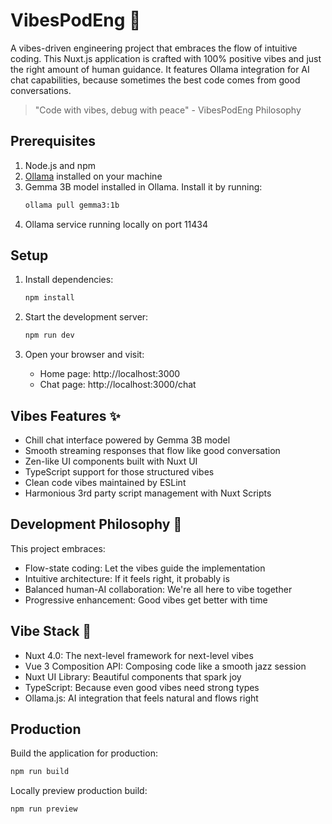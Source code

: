 # VibesPodEng 🌟

A vibes-driven engineering project that embraces the flow of intuitive coding. This Nuxt.js application is crafted with 100% positive vibes and just the right amount of human guidance. It features Ollama integration for AI chat capabilities, because sometimes the best code comes from good conversations.

> "Code with vibes, debug with peace" - VibesPodEng Philosophy

## Prerequisites

1. Node.js and npm
2. [Ollama](https://ollama.ai) installed on your machine
3. Gemma 3B model installed in Ollama. Install it by running:
   ```bash
   ollama pull gemma3:1b
   ```
4. Ollama service running locally on port 11434

## Setup

1. Install dependencies:
   ```bash
   npm install
   ```

2. Start the development server:
   ```bash
   npm run dev
   ```

3. Open your browser and visit:
   - Home page: http://localhost:3000
   - Chat page: http://localhost:3000/chat

## Vibes Features ✨

- Chill chat interface powered by Gemma 3B model
- Smooth streaming responses that flow like good conversation
- Zen-like UI components built with Nuxt UI
- TypeScript support for those structured vibes
- Clean code vibes maintained by ESLint
- Harmonious 3rd party script management with Nuxt Scripts

## Development Philosophy 🌊

This project embraces:
- Flow-state coding: Let the vibes guide the implementation
- Intuitive architecture: If it feels right, it probably is
- Balanced human-AI collaboration: We're all here to vibe together
- Progressive enhancement: Good vibes get better with time

## Vibe Stack 🚀

- Nuxt 4.0: The next-level framework for next-level vibes
- Vue 3 Composition API: Composing code like a smooth jazz session
- Nuxt UI Library: Beautiful components that spark joy
- TypeScript: Because even good vibes need strong types
- Ollama.js: AI integration that feels natural and flows right

## Production

Build the application for production:

```bash
npm run build
```

Locally preview production build:

```bash
npm run preview
```
